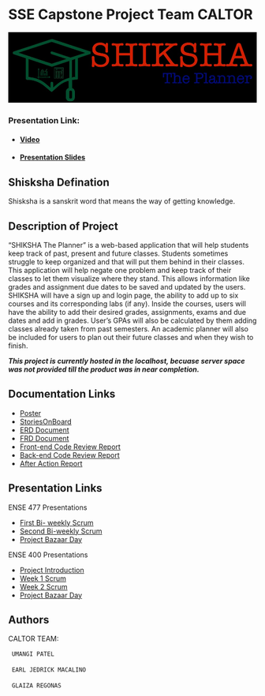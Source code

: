 # SSE Capstone Project Team CALTOR
![](Documentation/SHIKSHA_logo.png)

### Presentation Link:
* #### [Video]()
* #### [Presentation Slides](Presentations/Final%20Presentation.pdf)

Shisksha Defination
------
Shisksha is a sanskrit word that means the way of getting knowledge. 

Description of Project
------
“SHIKSHA The Planner” is a web-based application that will help students keep track of past, present and future classes. Students   sometimes struggle to keep organized and that will put them behind in their classes. This application will help negate one problem and keep track of their classes to let them visualize where they stand. This allows information like grades and assignment due dates to be saved and updated by the users. SHIKSHA will have a sign up and login page, the ability to add up to six courses and its corresponding labs (if any). Inside the courses, users will have the ability to add their desired grades, assignments, exams and due dates and add in grades. User’s GPAs will also be calculated by them adding classes already taken from past semesters. An academic planner will also be included for users to plan out their future classes and when they wish to finish. 

___This project is currently hosted in the localhost, becuase server space was not provided till the product was in near completion.___ 

Documentation Links
-----
* [Poster](https://youtu.be/UsD4YJ1Hkf4)
* [StoriesOnBoard](Documentation/USM)
* [ERD Document](Documentation/Diagrams/Logic%20Data%20Model.png)
* [FRD Document](Documentation/Reports/FRD_Document.pdf)
* [Front-end Code Review Report](Documentation/Reports/Front-end%20Code%20Review%20Checklist.pdf)
* [Back-end Code Review Report](Documentation/Reports/Backend%20Code%20Review.pdf)
* [After Action Report](Documentation/Reports/After%20Action%20Report.pdf)

Presentation Links
-----
 ENSE 477 Presentations
* [First Bi- weekly Scrum](Presentations/ENSE%20477%20Scrum/28th%20January%2C%202020%20-%20Bi-weekly%20Scrum.pdf)
* [Second Bi-weekly Scrum](Presentations/ENSE%20477%20Scrum/25th%20Febuary%2C%202020%20-%20Bi-weekly%20Scrum.pdf)
* [Project Bazaar Day](Presentations/ENSE%20477%20Scrum/10th%20March%2C%202020%20-%20Project%20Bazaar%20Day%201.pdf)

 ENSE 400 Presentations
* [Project Introduction](Presentations/ENSE%20400%20Scrum/Project%20Introduction.pdf)
* [Week 1 Scrum](Presentations/ENSE%20400%20Scrum/Week1%20Scrum%20Presentation.pdf)
* [Week 2 Scrum](Presentations/ENSE%20400%20Scrum/Week2%20Scrum.pdf)
* [Project Bazaar Day](Presentations/ENSE%20400%20Scrum/project%20bazaar%20day.pdf)

Authors
-----
CALTOR TEAM:
     
     UMANGI PATEL
     
     EARL JEDRICK MACALINO
 
     GLAIZA REGONAS
